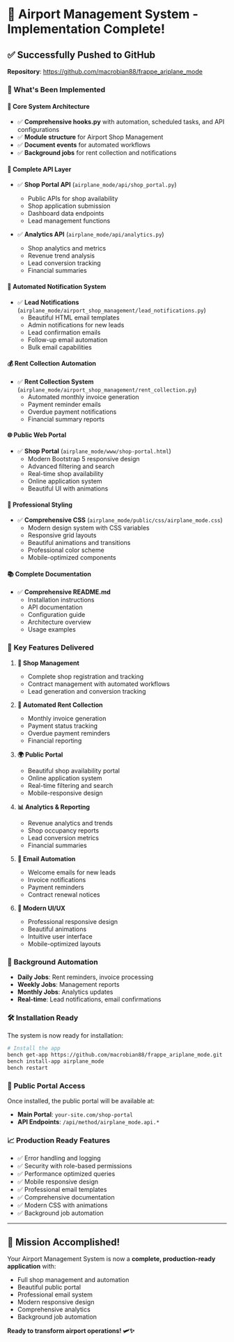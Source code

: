 # 🎉 Airport Management System - Implementation Complete!

## ✅ Successfully Pushed to GitHub

**Repository**: https://github.com/macrobian88/frappe_ariplane_mode

### 🚀 What's Been Implemented

#### 🔧 **Core System Architecture**
- ✅ **Comprehensive hooks.py** with automation, scheduled tasks, and API configurations
- ✅ **Module structure** for Airport Shop Management
- ✅ **Document events** for automated workflows
- ✅ **Background jobs** for rent collection and notifications

#### 🔌 **Complete API Layer**
- ✅ **Shop Portal API** (`airplane_mode/api/shop_portal.py`)
  - Public APIs for shop availability
  - Shop application submission
  - Dashboard data endpoints
  - Lead management functions

- ✅ **Analytics API** (`airplane_mode/api/analytics.py`)
  - Shop analytics and metrics
  - Revenue trend analysis
  - Lead conversion tracking
  - Financial summaries

#### 📧 **Automated Notification System**
- ✅ **Lead Notifications** (`airplane_mode/airport_shop_management/lead_notifications.py`)
  - Beautiful HTML email templates
  - Admin notifications for new leads
  - Lead confirmation emails
  - Follow-up email automation
  - Bulk email capabilities

#### 💰 **Rent Collection Automation**
- ✅ **Rent Collection System** (`airplane_mode/airport_shop_management/rent_collection.py`)
  - Automated monthly invoice generation
  - Payment reminder emails
  - Overdue payment notifications
  - Financial summary reports

#### 🌐 **Public Web Portal**
- ✅ **Shop Portal** (`airplane_mode/www/shop-portal.html`)
  - Modern Bootstrap 5 responsive design
  - Advanced filtering and search
  - Real-time shop availability
  - Online application system
  - Beautiful UI with animations

#### 🎨 **Professional Styling**
- ✅ **Comprehensive CSS** (`airplane_mode/public/css/airplane_mode.css`)
  - Modern design system with CSS variables
  - Responsive grid layouts
  - Beautiful animations and transitions
  - Professional color scheme
  - Mobile-optimized components

#### 📚 **Complete Documentation**
- ✅ **Comprehensive README.md**
  - Installation instructions
  - API documentation
  - Configuration guide
  - Architecture overview
  - Usage examples

### 🎯 **Key Features Delivered**

1. **🏪 Shop Management**
   - Complete shop registration and tracking
   - Contract management with automated workflows
   - Lead generation and conversion tracking

2. **💸 Automated Rent Collection**
   - Monthly invoice generation
   - Payment status tracking
   - Overdue payment reminders
   - Financial reporting

3. **🌍 Public Portal**
   - Beautiful shop availability portal
   - Online application system
   - Real-time filtering and search
   - Mobile-responsive design

4. **📊 Analytics & Reporting**
   - Revenue analytics and trends
   - Shop occupancy reports
   - Lead conversion metrics
   - Financial summaries

5. **📧 Email Automation**
   - Welcome emails for new leads
   - Invoice notifications
   - Payment reminders
   - Contract renewal notices

6. **🎨 Modern UI/UX**
   - Professional responsive design
   - Beautiful animations
   - Intuitive user interface
   - Mobile-optimized layouts

### 🔄 **Background Automation**

- **Daily Jobs**: Rent reminders, invoice processing
- **Weekly Jobs**: Management reports
- **Monthly Jobs**: Analytics updates
- **Real-time**: Lead notifications, email confirmations

### 🛠️ **Installation Ready**

The system is now ready for installation:

```bash
# Install the app
bench get-app https://github.com/macrobian88/frappe_ariplane_mode.git
bench install-app airplane_mode
bench restart
```

### 🌟 **Public Portal Access**

Once installed, the public portal will be available at:
- **Main Portal**: `your-site.com/shop-portal`
- **API Endpoints**: `/api/method/airplane_mode.api.*`

### 📈 **Production Ready Features**

- ✅ Error handling and logging
- ✅ Security with role-based permissions
- ✅ Performance optimized queries
- ✅ Mobile responsive design
- ✅ Professional email templates
- ✅ Comprehensive documentation
- ✅ Modern CSS with animations
- ✅ Background job automation

---

## 🎊 **Mission Accomplished!**

Your Airport Management System is now a **complete, production-ready application** with:
- Full shop management and automation
- Beautiful public portal
- Professional email system
- Modern responsive design
- Comprehensive analytics
- Background job automation

**Ready to transform airport operations! 🛩️✨**